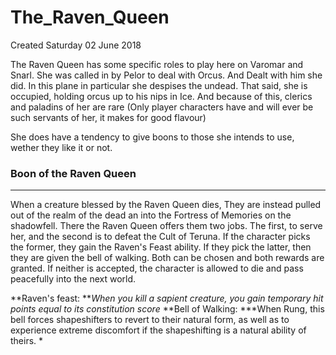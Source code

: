 # The_Raven_Queen
Created Saturday 02 June 2018

The Raven Queen has some specific roles to play here on Varomar and Snarl. She was called in by Pelor to deal with Orcus. And Dealt with him she did. In this plane in particular she despises the undead. That said, she is occupied, holding orcus up to his nips in Ice. And because of this, clerics and paladins of her are rare (Only player characters have and will ever be such servants of her, it makes for good flavour)

She does have a tendency to give boons to those she intends to use, wether they like it or not. 

### Boon of the Raven Queen


*****

When a creature blessed by the Raven Queen dies, They are instead pulled out of the realm of the dead an into the Fortress of Memories on the shadowfell. There the Raven Queen offers them two jobs. The first, to serve her, and the second is to defeat the Cult of Teruna. If the character picks the former, they gain the Raven's Feast ability. If they pick the latter, then they are given the bell of walking. Both can be chosen and both rewards are granted. If neither is accepted, the character is allowed to die and pass peacefully into the next world.

**Raven's feast: ***When you kill a sapient creature, you gain temporary hit points equal to its constitution score*
**Bell of Walking: ***When Rung, this bell forces shapeshifters to revert to their natural form, as well as to experience extreme discomfort if the shapeshifting is a natural ability of theirs. *




